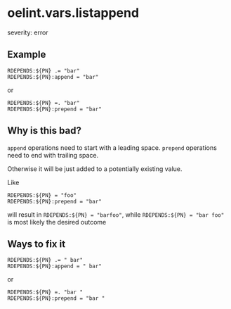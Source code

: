 # oelint.vars.listappend

severity: error

## Example

```
RDEPENDS:${PN} .= "bar"
RDEPENDS:${PN}:append = "bar"
```

or

```
RDEPENDS:${PN} =. "bar"
RDEPENDS:${PN}:prepend = "bar"
```

## Why is this bad?

``append`` operations need to start with a leading space.
``prepend`` operations need to end with trailing space.

Otherwise it will be just added to a potentially existing value.

Like

```
RDEPENDS:${PN} = "foo"
RDEPENDS:${PN}:prepend = "bar"
```

will result in ``RDEPENDS:${PN} = "barfoo"``, while ``RDEPENDS:${PN} = "bar foo"`` is most likely the desired outcome

## Ways to fix it

```
RDEPENDS:${PN} .= " bar"
RDEPENDS:${PN}:append = " bar"
```

or

```
RDEPENDS:${PN} =. "bar "
RDEPENDS:${PN}:prepend = "bar "
```
